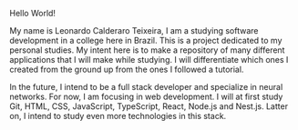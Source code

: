 Hello World!

My name is Leonardo Calderaro Teixeira, I am a studying software development in a college here in Brazil. This is a project dedicated to my personal studies. My intent here is to make a repository of many different applications that I will make while studying. I will differentiate which ones I created from the ground up from the ones I followed a tutorial.

In the future, I intend to be a full stack developer and specialize in neural networks. For now, I am focusing in web development. I will at first study Git, HTML, CSS, JavaScript, TypeScript, React, Node.js and Nest.js. Latter on, I intend to study even more technologies in this stack.

